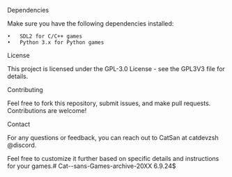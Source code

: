 

Dependencies

Make sure you have the following dependencies installed:

	•	SDL2 for C/C++ games
	•	Python 3.x for Python games

License

This project is licensed under the GPL-3.0 License - see the GPL3V3 file for details.

Contributing

Feel free to fork this repository, submit issues, and make pull requests. Contributions are welcome!

Contact

For any questions or feedback, you can reach out to CatSan at catdevzsh  @discord.

Feel free to customize it further based on specific details and instructions for your games.# Cat--sans-Games-archive-20XX
6.9.24$
